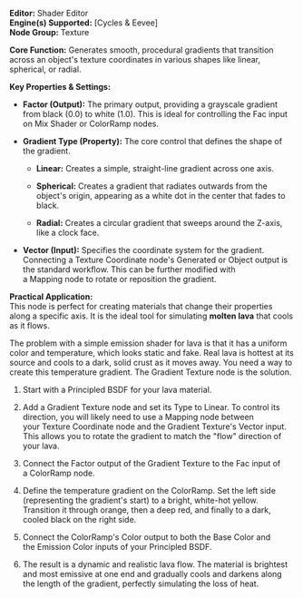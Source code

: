 **Editor:** Shader Editor  
**Engine(s) Supported:** [Cycles & Eevee]  
**Node Group:** Texture

**Core Function:** Generates smooth, procedural gradients that transition across an object's texture coordinates in various shapes like linear, spherical, or radial.

**Key Properties & Settings:**

- **Factor (Output):** The primary output, providing a grayscale gradient from black (0.0) to white (1.0). This is ideal for controlling the Fac input on Mix Shader or ColorRamp nodes.
    
- **Gradient Type (Property):** The core control that defines the shape of the gradient.
    
    - **Linear:** Creates a simple, straight-line gradient across one axis.
        
    - **Spherical:** Creates a gradient that radiates outwards from the object's origin, appearing as a white dot in the center that fades to black.
        
    - **Radial:** Creates a circular gradient that sweeps around the Z-axis, like a clock face.
        
- **Vector (Input):** Specifies the coordinate system for the gradient. Connecting a Texture Coordinate node's Generated or Object output is the standard workflow. This can be further modified with a Mapping node to rotate or reposition the gradient.
    

**Practical Application:**  
This node is perfect for creating materials that change their properties along a specific axis. It is the ideal tool for simulating **molten lava** that cools as it flows.

The problem with a simple emission shader for lava is that it has a uniform color and temperature, which looks static and fake. Real lava is hottest at its source and cools to a dark, solid crust as it moves away. You need a way to create this temperature gradient. The Gradient Texture node is the solution.

1. Start with a Principled BSDF for your lava material.
    
2. Add a Gradient Texture node and set its Type to Linear. To control its direction, you will likely need to use a Mapping node between your Texture Coordinate node and the Gradient Texture's Vector input. This allows you to rotate the gradient to match the "flow" direction of your lava.
    
3. Connect the Factor output of the Gradient Texture to the Fac input of a ColorRamp node.
    
4. Define the temperature gradient on the ColorRamp. Set the left side (representing the gradient's start) to a bright, white-hot yellow. Transition it through orange, then a deep red, and finally to a dark, cooled black on the right side.
    
5. Connect the ColorRamp's Color output to both the Base Color and the Emission Color inputs of your Principled BSDF.
    
6. The result is a dynamic and realistic lava flow. The material is brightest and most emissive at one end and gradually cools and darkens along the length of the gradient, perfectly simulating the loss of heat.